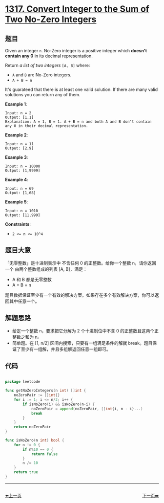 # [1317. Convert Integer to the Sum of Two No-Zero Integers](https://leetcode.com/problems/convert-integer-to-the-sum-of-two-no-zero-integers/)


## 题目

Given an integer `n`. No-Zero integer is a positive integer which **doesn't contain any 0** in its decimal representation.

Return *a list of two integers* `[A, B]` where:

- `A` and `B` are No-Zero integers.
- `A + B = n`

It's guarateed that there is at least one valid solution. If there are many valid solutions you can return any of them.

**Example 1**:

```
Input: n = 2
Output: [1,1]
Explanation: A = 1, B = 1. A + B = n and both A and B don't contain any 0 in their decimal representation.
```

**Example 2**:

```
Input: n = 11
Output: [2,9]
```

**Example 3**:

```
Input: n = 10000
Output: [1,9999]
```

**Example 4**:

```
Input: n = 69
Output: [1,68]
```

**Example 5**:

```
Input: n = 1010
Output: [11,999]
```

**Constraints**:

- `2 <= n <= 10^4`

## 题目大意

「无零整数」是十进制表示中 不含任何 0 的正整数。给你一个整数 n，请你返回一个 由两个整数组成的列表 [A, B]，满足：

- A 和 B 都是无零整数
- A + B = n

题目数据保证至少有一个有效的解决方案。如果存在多个有效解决方案，你可以返回其中任意一个。

## 解题思路

- 给定一个整数 n，要求把它分解为 2 个十进制位中不含 0 的正整数且这两个正整数之和为 n。
- 简单题。在 [1, n/2] 区间内搜索，只要有一组满足条件的解就 break。题目保证了至少有一组解，并且多组解返回任意一组即可。

## 代码

```go

package leetcode

func getNoZeroIntegers(n int) []int {
	noZeroPair := []int{}
	for i := 1; i <= n/2; i++ {
		if isNoZero(i) && isNoZero(n-i) {
			noZeroPair = append(noZeroPair, []int{i, n - i}...)
			break
		}
	}
	return noZeroPair
}

func isNoZero(n int) bool {
	for n != 0 {
		if n%10 == 0 {
			return false
		}
		n /= 10
	}
	return true
}

```


----------------------------------------------
<div style="display: flex;justify-content: space-between;align-items: center;">
<p><a href="https://books.halfrost.com/leetcode/ChapterFour/1313.Decompress-Run-Length-Encoded-List/">⬅️上一页</a></p>
<p><a href="https://books.halfrost.com/leetcode/ChapterFour/1380.Lucky-Numbers-in-a-Matrix/">下一页➡️</a></p>
</div>
